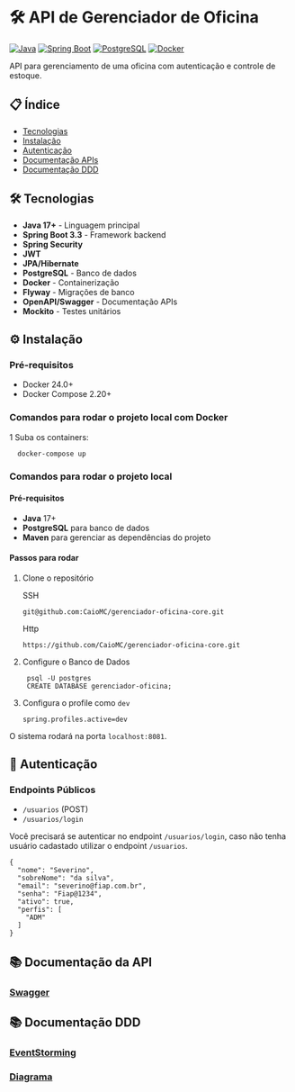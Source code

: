 # 🛠 API de Gerenciador de Oficina

[![Java](https://img.shields.io/badge/Java-17+-orange?logo=openjdk)](https://openjdk.org/)
[![Spring Boot](https://img.shields.io/badge/Spring_Boot-3.2.0-green?logo=spring)](https://spring.io/projects/spring-boot)
[![PostgreSQL](https://img.shields.io/badge/PostgreSQL-14-blue?logo=postgresql)](https://www.postgresql.org/)
[![Docker](https://img.shields.io/badge/Docker-24.0+-blue?logo=docker)](https://www.docker.com/)

API para gerenciamento de uma oficina com autenticação e controle de estoque.

## 📋 Índice

- [Tecnologias](#-tecnologias)
- [Instalação](#-instalação)
- [Autenticação](#-autenticação)
- [Documentação APIs](#-documentação-da-api)
- [Documentação DDD](#documentação-ddd)

## 🛠 Tecnologias

- **Java 17+** - Linguagem principal
- **Spring Boot 3.3** - Framework backend
- **Spring Security**
- **JWT**
- **JPA/Hibernate**
- **PostgreSQL** - Banco de dados
- **Docker** - Containerização
- **Flyway** - Migrações de banco
- **OpenAPI/Swagger** - Documentação APIs
- **Mockito** - Testes unitários

## ⚙️ Instalação

### Pré-requisitos

- Docker 24.0+
- Docker Compose 2.20+

### Comandos para rodar o projeto local com Docker

1 Suba os containers:

```bash
  docker-compose up 
```

### Comandos para rodar o projeto local

#### Pré-requisitos

- **Java** 17+
- **PostgreSQL** para banco de dados
- **Maven** para gerenciar as dependências do projeto

#### Passos para rodar

1. Clone o repositório

   SSH

    ```
    git@github.com:CaioMC/gerenciador-oficina-core.git
    ```
   Http
    ```
    https://github.com/CaioMC/gerenciador-oficina-core.git
    ```
2. Configure o Banco de Dados
   ```
    psql -U postgres
    CREATE DATABASE gerenciador-oficina;
   ```
3. Configura o profile como `dev`

    ```
    spring.profiles.active=dev
    ```

O sistema rodará na porta `localhost:8081`.

## 🔑 Autenticação

### Endpoints Públicos

- `/usuarios` (POST)
- `/usuarios/login`

Você precisará se autenticar no endpoint `/usuarios/login`, caso não tenha usuário cadastado
utilizar o endpoint `/usuarios`.

```
{
  "nome": "Severino",
  "sobreNome": "da silva",
  "email": "severino@fiap.com.br",
  "senha": "Fiap@1234",
  "ativo": true,
  "perfis": [
    "ADM"
  ]
}

```

## 📚 Documentação da API

### [Swagger](http://localhost:8081/swagger-ui/index.html)

## 📚 Documentação DDD

### [EventStorming](https://miro.com/app/board/uXjVIhTYiq8=/?share_link_id=963111040580)

### [Diagrama](https://drive.google.com/file/d/1gpGtB9AUglij6xUx8oZw5JVPN-rvoWDh/view)



